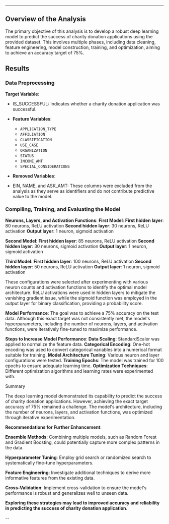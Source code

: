 ---

## Overview of the Analysis

The primary objective of this analysis is to develop a robust deep learning model to predict the success of charity donation applications using the provided dataset. This involves multiple phases, including data cleaning, feature engineering, model construction, training, and optimization, aiming to achieve an accuracy target of 75%.

## Results

### Data Preprocessing

**Target Variable**:
  - IS_SUCCESSFUL: Indicates whether a charity donation application was successful.
  
- **Feature Variables**: 
  - `APPLICATION_TYPE`
  - `AFFILIATION`
  - `CLASSIFICATION`
  - `USE_CASE`
  - `ORGANIZATION`
  - `STATUS`
  - `INCOME_AMT`
  - `SPECIAL_CONSIDERATIONS`

- **Removed Variables**:
-   EIN, NAME, and ASK_AMT: These columns were excluded from the analysis as they serve as identifiers and do not contribute predictive value to the model.

### Compiling, Training, and Evaluating the Model

**Neurons, Layers, and Activation Functions**:
 **First Model**:
  **First hidden layer**: 80 neurons, ReLU activation
  **Second hidden layer**: 30 neurons, ReLU activation
  **Output layer**: 1 neuron, sigmoid activation

**Second Model**:
  **First hidden layer**: 85 neurons, ReLU activation
  **Second hidden layer**: 30 neurons, sigmoid activation
  **Output layer**: 1 neuron, sigmoid activation
  
**Third Model**:
  **First hidden layer**: 100 neurons, ReLU activation
  **Second hidden layer**: 50 neurons, ReLU activation
  **Output layer**: 1 neuron, sigmoid activation

These configurations were selected after experimenting with various neuron counts and activation functions to identify the optimal model architecture. ReLU activations were used in hidden layers to mitigate the vanishing gradient issue, while the sigmoid function was employed in the output layer for binary classification, providing a probability score.

**Model Performance**:
  The goal was to achieve a 75% accuracy on the test data. Although this exact target was not consistently met, the model's hyperparameters, including the number of neurons, layers, and activation functions, were iteratively fine-tuned to maximize performance.

**Steps to Increase Model Performance**:
  **Data Scaling**: StandardScaler was applied to normalize the feature data.
  **Categorical Encoding**: One-hot encoding was used to convert categorical variables into a numerical format suitable for training.
  **Model Architecture Tuning**: Various neuron and layer configurations were tested.
  **Training Epochs**: The model was trained for 100 epochs to ensure adequate learning time.
  **Optimization Techniques**: Different optimization algorithms and learning rates were experimented with.

Summary

The deep learning model demonstrated its capability to predict the success of charity donation applications. However, achieving the exact target accuracy of 75% remained a challenge. The model's architecture, including the number of neurons, layers, and activation functions, was optimized through iterative experimentation.


**Recommendations for Further Enhancement**:

  **Ensemble Methods**: Combining multiple models, such as Random Forest and Gradient Boosting, could potentially capture more complex patterns in the data.
  
  **Hyperparameter Tuning**: Employ grid search or randomized search to systematically fine-tune hyperparameters.
 
  **Feature Engineering**: Investigate additional techniques to derive more informative features from the existing data.
  
  **Cross-Validation**: Implement cross-validation to ensure the model's performance is robust and generalizes well to unseen data.
  

**Exploring these strategies may lead to improved accuracy and reliability in predicting the success of charity donation application**.

--

